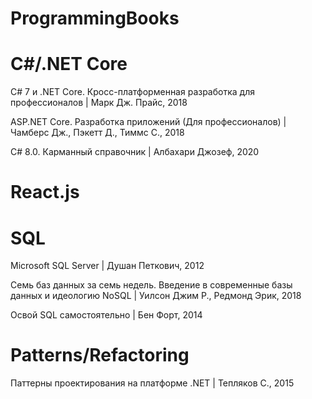 # ProgrammingBooks

# C#/.NET Core
C# 7 и .NET Core. Кросс-платформенная разработка для профессионалов | Марк Дж. Прайс, 2018

ASP.NET Core. Разработка приложений (Для профессионалов) | Чамберс Дж., Пэкетт Д., Тиммс С., 2018

C# 8.0. Карманный справочник | Албахари Джозеф, 2020

# React.js

# SQL
Microsoft SQL Server | Душан Петкович, 2012

Семь баз данных за семь недель. Введение в современные базы данных и идеологию NoSQL | Уилсон Джим Р., Редмонд Эрик, 2018

Освой SQL самостоятельно | Бен Форт, 2014

# Patterns/Refactoring
Паттерны проектирования на платформе .NET | Тепляков С., 2015
